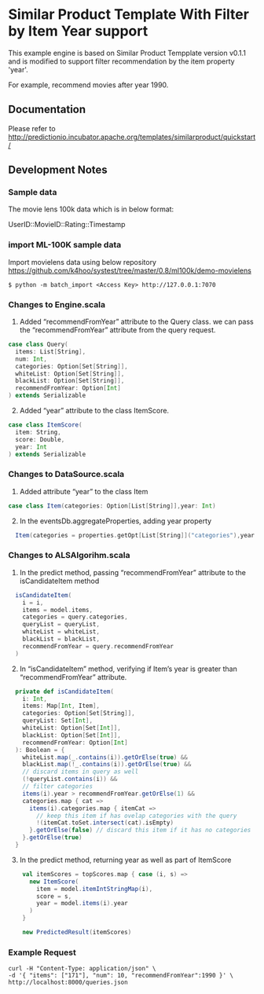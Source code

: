 <!--
Licensed to the Apache Software Foundation (ASF) under one or more
contributor license agreements.  See the NOTICE file distributed with
this work for additional information regarding copyright ownership.
The ASF licenses this file to You under the Apache License, Version 2.0
(the "License"); you may not use this file except in compliance with
the License.  You may obtain a copy of the License at

    http://www.apache.org/licenses/LICENSE-2.0

Unless required by applicable law or agreed to in writing, software
distributed under the License is distributed on an "AS IS" BASIS,
WITHOUT WARRANTIES OR CONDITIONS OF ANY KIND, either express or implied.
See the License for the specific language governing permissions and
limitations under the License.
-->

# Similar Product Template With Filter by Item Year support

This example engine is based on Similar Product Tempplate version v0.1.1 and is modified to support filter recommendation by the item property 'year'.

For example, recommend movies after year 1990.

## Documentation

Please refer to http://predictionio.incubator.apache.org/templates/similarproduct/quickstart/

## Development Notes

### Sample data

The movie lens 100k data which is in below format:

UserID::MovieID::Rating::Timestamp

### import ML-100K sample data

Import movielens data using below repository
https://github.com/k4hoo/systest/tree/master/0.8/ml100k/demo-movielens

```
$ python -m batch_import <Access Key> http://127.0.0.1:7070
```

### Changes to Engine.scala


1) Added “recommendFromYear” attribute to the Query class. we can pass the “recommendFromYear” attribute from the query request.

```scala
case class Query(
  items: List[String],
  num: Int,
  categories: Option[Set[String]],
  whiteList: Option[Set[String]],
  blackList: Option[Set[String]],
  recommendFromYear: Option[Int]
) extends Serializable
```

2)  Added “year” attribute to the class ItemScore.

```scala
case class ItemScore(
  item: String,
  score: Double,
  year: Int
) extends Serializable

```

### Changes to DataSource.scala

1) Added attribute “year” to the class Item

```scala
case class Item(categories: Option[List[String]],year: Int)
```

2) In the eventsDb.aggregateProperties, adding year property

```scala
  Item(categories = properties.getOpt[List[String]]("categories"),year = properties.get[Int]("year"))
```

### Changes to ALSAlgorihm.scala


1) In the predict method, passing “recommendFromYear” attribute to the isCandidateItem method

```scala
  isCandidateItem(
    i = i,
    items = model.items,
    categories = query.categories,
    queryList = queryList,
    whiteList = whiteList,
    blackList = blackList,
    recommendFromYear = query.recommendFromYear
  )
```

2) In “isCandidateItem” method, verifying if Item’s year is greater than “recommendFromYear” attribute.

```scala
  private def isCandidateItem(
    i: Int,
    items: Map[Int, Item],
    categories: Option[Set[String]],
    queryList: Set[Int],
    whiteList: Option[Set[Int]],
    blackList: Option[Set[Int]],
    recommendFromYear: Option[Int]
  ): Boolean = {
    whiteList.map(_.contains(i)).getOrElse(true) &&
    blackList.map(!_.contains(i)).getOrElse(true) &&
    // discard items in query as well
    (!queryList.contains(i)) &&
    // filter categories
    items(i).year > recommendFromYear.getOrElse(1) &&
    categories.map { cat =>
      items(i).categories.map { itemCat =>
        // keep this item if has ovelap categories with the query
        !(itemCat.toSet.intersect(cat).isEmpty)
      }.getOrElse(false) // discard this item if it has no categories
    }.getOrElse(true)
  }
```

3)  In the predict method, returning year as well as part of ItemScore

```scala
    val itemScores = topScores.map { case (i, s) =>
      new ItemScore(
        item = model.itemIntStringMap(i),
        score = s,
        year = model.items(i).year
      )
    }

    new PredictedResult(itemScores)
```

### Example Request

```
curl -H "Content-Type: application/json" \
-d '{ "items": ["171"], "num": 10, "recommendFromYear":1990 }' \
http://localhost:8000/queries.json
```
